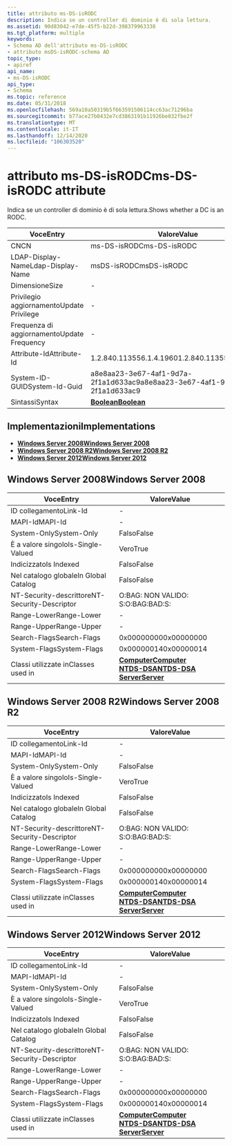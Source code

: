 ```yaml
---
title: attributo ms-DS-isRODC
description: Indica se un controller di dominio è di sola lettura.
ms.assetid: 90d83042-e7de-45f5-b22d-398379963338
ms.tgt_platform: multiple
keywords:
- Schema AD dell'attributo ms-DS-isRODC
- attributo msDS-isRODC-schema AD
topic_type:
- apiref
api_name:
- ms-DS-isRODC
api_type:
- Schema
ms.topic: reference
ms.date: 05/31/2018
ms.openlocfilehash: 569a10a50319b5f663591506114cc63ac71296ba
ms.sourcegitcommit: b77ace27b0432e7cd3863191b11926be032fbe2f
ms.translationtype: MT
ms.contentlocale: it-IT
ms.lasthandoff: 12/14/2020
ms.locfileid: "106303520"
---
```

# <a name="ms-ds-isrodc-attribute"></a><span data-ttu-id="b39b1-105">attributo ms-DS-isRODC</span><span class="sxs-lookup"><span data-stu-id="b39b1-105">ms-DS-isRODC attribute</span></span>

<span data-ttu-id="b39b1-106">Indica se un controller di dominio è di sola lettura.</span><span class="sxs-lookup"><span data-stu-id="b39b1-106">Shows whether a DC is an RODC.</span></span>



| <span data-ttu-id="b39b1-107">Voce</span><span class="sxs-lookup"><span data-stu-id="b39b1-107">Entry</span></span> | <span data-ttu-id="b39b1-108">Valore</span><span class="sxs-lookup"><span data-stu-id="b39b1-108">Value</span></span> |
|-------------------|--------------------------------------|
| <span data-ttu-id="b39b1-109">CN</span><span class="sxs-lookup"><span data-stu-id="b39b1-109">CN</span></span>                | <span data-ttu-id="b39b1-110">ms-DS-isRODC</span><span class="sxs-lookup"><span data-stu-id="b39b1-110">ms-DS-isRODC</span></span>                         |
| <span data-ttu-id="b39b1-111">LDAP-Display-Name</span><span class="sxs-lookup"><span data-stu-id="b39b1-111">Ldap-Display-Name</span></span> | <span data-ttu-id="b39b1-112">msDS-isRODC</span><span class="sxs-lookup"><span data-stu-id="b39b1-112">msDS-isRODC</span></span>                          |
| <span data-ttu-id="b39b1-113">Dimensione</span><span class="sxs-lookup"><span data-stu-id="b39b1-113">Size</span></span>              | \-                                   |
| <span data-ttu-id="b39b1-114">Privilegio aggiornamento</span><span class="sxs-lookup"><span data-stu-id="b39b1-114">Update Privilege</span></span>  | \-                                   |
| <span data-ttu-id="b39b1-115">Frequenza di aggiornamento</span><span class="sxs-lookup"><span data-stu-id="b39b1-115">Update Frequency</span></span>  | \-                                   |
| <span data-ttu-id="b39b1-116">Attribute-Id</span><span class="sxs-lookup"><span data-stu-id="b39b1-116">Attribute-Id</span></span>      | <span data-ttu-id="b39b1-117">1.2.840.113556.1.4.1960</span><span class="sxs-lookup"><span data-stu-id="b39b1-117">1.2.840.113556.1.4.1960</span></span>              |
| <span data-ttu-id="b39b1-118">System-ID-GUID</span><span class="sxs-lookup"><span data-stu-id="b39b1-118">System-Id-Guid</span></span>    | <span data-ttu-id="b39b1-119">a8e8aa23-3e67-4af1-9d7a-2f1a1d633ac9</span><span class="sxs-lookup"><span data-stu-id="b39b1-119">a8e8aa23-3e67-4af1-9d7a-2f1a1d633ac9</span></span> |
| <span data-ttu-id="b39b1-120">Sintassi</span><span class="sxs-lookup"><span data-stu-id="b39b1-120">Syntax</span></span>            | [<span data-ttu-id="b39b1-121">**Boolean**</span><span class="sxs-lookup"><span data-stu-id="b39b1-121">**Boolean**</span></span>](s-boolean.md)         |



## <a name="implementations"></a><span data-ttu-id="b39b1-122">Implementazioni</span><span class="sxs-lookup"><span data-stu-id="b39b1-122">Implementations</span></span>

-   [<span data-ttu-id="b39b1-123">**Windows Server 2008**</span><span class="sxs-lookup"><span data-stu-id="b39b1-123">**Windows Server 2008**</span></span>](#windows-server-2008)
-   [<span data-ttu-id="b39b1-124">**Windows Server 2008 R2**</span><span class="sxs-lookup"><span data-stu-id="b39b1-124">**Windows Server 2008 R2**</span></span>](#windows-server-2008-r2)
-   [<span data-ttu-id="b39b1-125">**Windows Server 2012**</span><span class="sxs-lookup"><span data-stu-id="b39b1-125">**Windows Server 2012**</span></span>](#windows-server-2012)

## <a name="windows-server-2008"></a><span data-ttu-id="b39b1-126">Windows Server 2008</span><span class="sxs-lookup"><span data-stu-id="b39b1-126">Windows Server 2008</span></span>



| <span data-ttu-id="b39b1-127">Voce</span><span class="sxs-lookup"><span data-stu-id="b39b1-127">Entry</span></span> | <span data-ttu-id="b39b1-128">Valore</span><span class="sxs-lookup"><span data-stu-id="b39b1-128">Value</span></span> |
|------------------------|--------------------------------------------------------------------------------------------------------------------------|
| <span data-ttu-id="b39b1-129">ID collegamento</span><span class="sxs-lookup"><span data-stu-id="b39b1-129">Link-Id</span></span>                | \-                                                                                                                       |
| <span data-ttu-id="b39b1-130">MAPI-Id</span><span class="sxs-lookup"><span data-stu-id="b39b1-130">MAPI-Id</span></span>                | \-                                                                                                                       |
| <span data-ttu-id="b39b1-131">System-Only</span><span class="sxs-lookup"><span data-stu-id="b39b1-131">System-Only</span></span>            | <span data-ttu-id="b39b1-132">Falso</span><span class="sxs-lookup"><span data-stu-id="b39b1-132">False</span></span>                                                                                                                    |
| <span data-ttu-id="b39b1-133">È a valore singolo</span><span class="sxs-lookup"><span data-stu-id="b39b1-133">Is-Single-Valued</span></span>       | <span data-ttu-id="b39b1-134">Vero</span><span class="sxs-lookup"><span data-stu-id="b39b1-134">True</span></span>                                                                                                                     |
| <span data-ttu-id="b39b1-135">Indicizzato</span><span class="sxs-lookup"><span data-stu-id="b39b1-135">Is Indexed</span></span>             | <span data-ttu-id="b39b1-136">Falso</span><span class="sxs-lookup"><span data-stu-id="b39b1-136">False</span></span>                                                                                                                    |
| <span data-ttu-id="b39b1-137">Nel catalogo globale</span><span class="sxs-lookup"><span data-stu-id="b39b1-137">In Global Catalog</span></span>      | <span data-ttu-id="b39b1-138">Falso</span><span class="sxs-lookup"><span data-stu-id="b39b1-138">False</span></span>                                                                                                                    |
| <span data-ttu-id="b39b1-139">NT-Security-descrittore</span><span class="sxs-lookup"><span data-stu-id="b39b1-139">NT-Security-Descriptor</span></span> | <span data-ttu-id="b39b1-140">O:BAG: NON VALIDO: S:</span><span class="sxs-lookup"><span data-stu-id="b39b1-140">O:BAG:BAD:S:</span></span>                                                                                                             |
| <span data-ttu-id="b39b1-141">Range-Lower</span><span class="sxs-lookup"><span data-stu-id="b39b1-141">Range-Lower</span></span>            | \-                                                                                                                       |
| <span data-ttu-id="b39b1-142">Range-Upper</span><span class="sxs-lookup"><span data-stu-id="b39b1-142">Range-Upper</span></span>            | \-                                                                                                                       |
| <span data-ttu-id="b39b1-143">Search-Flags</span><span class="sxs-lookup"><span data-stu-id="b39b1-143">Search-Flags</span></span>           | <span data-ttu-id="b39b1-144">0x00000000</span><span class="sxs-lookup"><span data-stu-id="b39b1-144">0x00000000</span></span>                                                                                                               |
| <span data-ttu-id="b39b1-145">System-Flags</span><span class="sxs-lookup"><span data-stu-id="b39b1-145">System-Flags</span></span>           | <span data-ttu-id="b39b1-146">0x00000014</span><span class="sxs-lookup"><span data-stu-id="b39b1-146">0x00000014</span></span>                                                                                                               |
| <span data-ttu-id="b39b1-147">Classi utilizzate in</span><span class="sxs-lookup"><span data-stu-id="b39b1-147">Classes used in</span></span>        | [<span data-ttu-id="b39b1-148">**Computer**</span><span class="sxs-lookup"><span data-stu-id="b39b1-148">**Computer**</span></span>](c-computer.md)<br/> [<span data-ttu-id="b39b1-149">**NTDS-DSA**</span><span class="sxs-lookup"><span data-stu-id="b39b1-149">**NTDS-DSA**</span></span>](c-ntdsdsa.md)<br/> [<span data-ttu-id="b39b1-150">**Server**</span><span class="sxs-lookup"><span data-stu-id="b39b1-150">**Server**</span></span>](c-server.md)<br/> |



## <a name="windows-server-2008-r2"></a><span data-ttu-id="b39b1-151">Windows Server 2008 R2</span><span class="sxs-lookup"><span data-stu-id="b39b1-151">Windows Server 2008 R2</span></span>



| <span data-ttu-id="b39b1-152">Voce</span><span class="sxs-lookup"><span data-stu-id="b39b1-152">Entry</span></span> | <span data-ttu-id="b39b1-153">Valore</span><span class="sxs-lookup"><span data-stu-id="b39b1-153">Value</span></span> |
|------------------------|--------------------------------------------------------------------------------------------------------------------------|
| <span data-ttu-id="b39b1-154">ID collegamento</span><span class="sxs-lookup"><span data-stu-id="b39b1-154">Link-Id</span></span>                | \-                                                                                                                       |
| <span data-ttu-id="b39b1-155">MAPI-Id</span><span class="sxs-lookup"><span data-stu-id="b39b1-155">MAPI-Id</span></span>                | \-                                                                                                                       |
| <span data-ttu-id="b39b1-156">System-Only</span><span class="sxs-lookup"><span data-stu-id="b39b1-156">System-Only</span></span>            | <span data-ttu-id="b39b1-157">Falso</span><span class="sxs-lookup"><span data-stu-id="b39b1-157">False</span></span>                                                                                                                    |
| <span data-ttu-id="b39b1-158">È a valore singolo</span><span class="sxs-lookup"><span data-stu-id="b39b1-158">Is-Single-Valued</span></span>       | <span data-ttu-id="b39b1-159">Vero</span><span class="sxs-lookup"><span data-stu-id="b39b1-159">True</span></span>                                                                                                                     |
| <span data-ttu-id="b39b1-160">Indicizzato</span><span class="sxs-lookup"><span data-stu-id="b39b1-160">Is Indexed</span></span>             | <span data-ttu-id="b39b1-161">Falso</span><span class="sxs-lookup"><span data-stu-id="b39b1-161">False</span></span>                                                                                                                    |
| <span data-ttu-id="b39b1-162">Nel catalogo globale</span><span class="sxs-lookup"><span data-stu-id="b39b1-162">In Global Catalog</span></span>      | <span data-ttu-id="b39b1-163">Falso</span><span class="sxs-lookup"><span data-stu-id="b39b1-163">False</span></span>                                                                                                                    |
| <span data-ttu-id="b39b1-164">NT-Security-descrittore</span><span class="sxs-lookup"><span data-stu-id="b39b1-164">NT-Security-Descriptor</span></span> | <span data-ttu-id="b39b1-165">O:BAG: NON VALIDO: S:</span><span class="sxs-lookup"><span data-stu-id="b39b1-165">O:BAG:BAD:S:</span></span>                                                                                                             |
| <span data-ttu-id="b39b1-166">Range-Lower</span><span class="sxs-lookup"><span data-stu-id="b39b1-166">Range-Lower</span></span>            | \-                                                                                                                       |
| <span data-ttu-id="b39b1-167">Range-Upper</span><span class="sxs-lookup"><span data-stu-id="b39b1-167">Range-Upper</span></span>            | \-                                                                                                                       |
| <span data-ttu-id="b39b1-168">Search-Flags</span><span class="sxs-lookup"><span data-stu-id="b39b1-168">Search-Flags</span></span>           | <span data-ttu-id="b39b1-169">0x00000000</span><span class="sxs-lookup"><span data-stu-id="b39b1-169">0x00000000</span></span>                                                                                                               |
| <span data-ttu-id="b39b1-170">System-Flags</span><span class="sxs-lookup"><span data-stu-id="b39b1-170">System-Flags</span></span>           | <span data-ttu-id="b39b1-171">0x00000014</span><span class="sxs-lookup"><span data-stu-id="b39b1-171">0x00000014</span></span>                                                                                                               |
| <span data-ttu-id="b39b1-172">Classi utilizzate in</span><span class="sxs-lookup"><span data-stu-id="b39b1-172">Classes used in</span></span>        | [<span data-ttu-id="b39b1-173">**Computer**</span><span class="sxs-lookup"><span data-stu-id="b39b1-173">**Computer**</span></span>](c-computer.md)<br/> [<span data-ttu-id="b39b1-174">**NTDS-DSA**</span><span class="sxs-lookup"><span data-stu-id="b39b1-174">**NTDS-DSA**</span></span>](c-ntdsdsa.md)<br/> [<span data-ttu-id="b39b1-175">**Server**</span><span class="sxs-lookup"><span data-stu-id="b39b1-175">**Server**</span></span>](c-server.md)<br/> |



## <a name="windows-server-2012"></a><span data-ttu-id="b39b1-176">Windows Server 2012</span><span class="sxs-lookup"><span data-stu-id="b39b1-176">Windows Server 2012</span></span>



| <span data-ttu-id="b39b1-177">Voce</span><span class="sxs-lookup"><span data-stu-id="b39b1-177">Entry</span></span> | <span data-ttu-id="b39b1-178">Valore</span><span class="sxs-lookup"><span data-stu-id="b39b1-178">Value</span></span> |
|------------------------|--------------------------------------------------------------------------------------------------------------------------|
| <span data-ttu-id="b39b1-179">ID collegamento</span><span class="sxs-lookup"><span data-stu-id="b39b1-179">Link-Id</span></span>                | \-                                                                                                                       |
| <span data-ttu-id="b39b1-180">MAPI-Id</span><span class="sxs-lookup"><span data-stu-id="b39b1-180">MAPI-Id</span></span>                | \-                                                                                                                       |
| <span data-ttu-id="b39b1-181">System-Only</span><span class="sxs-lookup"><span data-stu-id="b39b1-181">System-Only</span></span>            | <span data-ttu-id="b39b1-182">Falso</span><span class="sxs-lookup"><span data-stu-id="b39b1-182">False</span></span>                                                                                                                    |
| <span data-ttu-id="b39b1-183">È a valore singolo</span><span class="sxs-lookup"><span data-stu-id="b39b1-183">Is-Single-Valued</span></span>       | <span data-ttu-id="b39b1-184">Vero</span><span class="sxs-lookup"><span data-stu-id="b39b1-184">True</span></span>                                                                                                                     |
| <span data-ttu-id="b39b1-185">Indicizzato</span><span class="sxs-lookup"><span data-stu-id="b39b1-185">Is Indexed</span></span>             | <span data-ttu-id="b39b1-186">Falso</span><span class="sxs-lookup"><span data-stu-id="b39b1-186">False</span></span>                                                                                                                    |
| <span data-ttu-id="b39b1-187">Nel catalogo globale</span><span class="sxs-lookup"><span data-stu-id="b39b1-187">In Global Catalog</span></span>      | <span data-ttu-id="b39b1-188">Falso</span><span class="sxs-lookup"><span data-stu-id="b39b1-188">False</span></span>                                                                                                                    |
| <span data-ttu-id="b39b1-189">NT-Security-descrittore</span><span class="sxs-lookup"><span data-stu-id="b39b1-189">NT-Security-Descriptor</span></span> | <span data-ttu-id="b39b1-190">O:BAG: NON VALIDO: S:</span><span class="sxs-lookup"><span data-stu-id="b39b1-190">O:BAG:BAD:S:</span></span>                                                                                                             |
| <span data-ttu-id="b39b1-191">Range-Lower</span><span class="sxs-lookup"><span data-stu-id="b39b1-191">Range-Lower</span></span>            | \-                                                                                                                       |
| <span data-ttu-id="b39b1-192">Range-Upper</span><span class="sxs-lookup"><span data-stu-id="b39b1-192">Range-Upper</span></span>            | \-                                                                                                                       |
| <span data-ttu-id="b39b1-193">Search-Flags</span><span class="sxs-lookup"><span data-stu-id="b39b1-193">Search-Flags</span></span>           | <span data-ttu-id="b39b1-194">0x00000000</span><span class="sxs-lookup"><span data-stu-id="b39b1-194">0x00000000</span></span>                                                                                                               |
| <span data-ttu-id="b39b1-195">System-Flags</span><span class="sxs-lookup"><span data-stu-id="b39b1-195">System-Flags</span></span>           | <span data-ttu-id="b39b1-196">0x00000014</span><span class="sxs-lookup"><span data-stu-id="b39b1-196">0x00000014</span></span>                                                                                                               |
| <span data-ttu-id="b39b1-197">Classi utilizzate in</span><span class="sxs-lookup"><span data-stu-id="b39b1-197">Classes used in</span></span>        | [<span data-ttu-id="b39b1-198">**Computer**</span><span class="sxs-lookup"><span data-stu-id="b39b1-198">**Computer**</span></span>](c-computer.md)<br/> [<span data-ttu-id="b39b1-199">**NTDS-DSA**</span><span class="sxs-lookup"><span data-stu-id="b39b1-199">**NTDS-DSA**</span></span>](c-ntdsdsa.md)<br/> [<span data-ttu-id="b39b1-200">**Server**</span><span class="sxs-lookup"><span data-stu-id="b39b1-200">**Server**</span></span>](c-server.md)<br/> |



 

 





